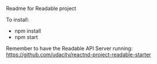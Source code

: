Readme for Readable project

To install:

- npm install
- npm start

Remember to have the Readable API Server running: https://github.com/udacity/reactnd-project-readable-starter